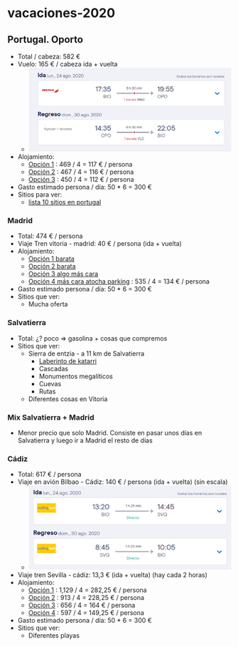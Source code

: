 # vacaciones-2020



## Portugal. Oporto

- Total / cabeza: 582 €
- Vuelo: 165 € / cabeza ida + vuelta
  - ![image-20200623190056299](assets/image-20200623190056299.png)
- Alojamiento:
  - [Opción 1](https://es-l.airbnb.com/rooms/24598886?location=Oporto%2C%20Portugal&adults=4&check_in=2020-08-24&check_out=2020-08-30&source_impression_id=p3_1592933383_vMUfvP7K%2Ffg0vr9Q&guests=1) : 469 / 4 = 117 € / persona
  - [Opción 2](https://es-l.airbnb.com/rooms/35092168?location=Oporto%2C%20Portugal&adults=4&check_in=2020-08-24&check_out=2020-08-30&source_impression_id=p3_1592933393_5MCbukE8riioeayb&guests=1) : 467 / 4 = 116 € / persona
  - [Opción 3](https://es-l.airbnb.com/rooms/17718139?location=Oporto%2C%20Portugal&adults=4&check_in=2020-08-24&check_out=2020-08-30&source_impression_id=p3_1592933406_vRDrPdRNKBYiv9Q%2B&guests=1) : 450 / 4 = 112 € / persona
- Gasto estimado persona / día: 50 * 6 = 300 €
- Sitios para ver:
  - [lista 10 sitios en portugal](https://www.viajeroscallejeros.com/lugares-que-ver-portugal/)



### Madrid

- Total: 474 € / persona
- Viaje Tren vitoria - madrid:  40 € / persona (ida + vuelta)
- Alojamiento:
  - [Opción 1 barata](https://es-l.airbnb.com/rooms/22598667?location=Madrid&adults=4&check_in=2020-08-26&check_out=2020-08-30&source_impression_id=p3_1594209851_tEdybjTe26W4a8ox&guests=1)
  - [Opción 2 barata](https://es-l.airbnb.com/rooms/42542000?location=Madrid&adults=4&check_in=2020-08-26&check_out=2020-08-30&source_impression_id=p3_1594210737_ZDtIcqNvs0Ls%2BVhL&guests=1)
  - [Opción 3 algo más cara](https://es-l.airbnb.com/rooms/plus/16286535?location=Madrid&adults=4&check_in=2020-08-26&check_out=2020-08-30&source_impression_id=p3_1594209855_TMRulqcph1IBNai7&guests=1)
  - [Opción 4 más cara atocha parking](https://es-l.airbnb.com/rooms/31954947?location=Madrid&adults=4&check_in=2020-08-24&check_out=2020-08-30&source_impression_id=p3_1592934354_7duc1Q0BeckTS%2Bxp&guests=1) : 535 / 4 = 134 € / persona
- Gasto estimado persona / día: 50 * 6 = 300 €
- Sitios que ver:
  - Mucha oferta


### Salvatierra

- Total: ¿? poco => gasolina + cosas que compremos
- Sitios que ver:
  - Sierra de entzia - a 11 km de Salvatierra
    - [Laberinto de katarri](https://es.wikiloc.com/rutas-a-pie/laberinto-de-katarri-desde-la-ctra-opakua-urbasa-19179485)
    - Cascadas
    - Monumentos megalíticos
    - Cuevas
    - Rutas
  - Diferentes cosas en Vitoria



### Mix Salvatierra + Madrid

- Menor precio que solo Madrid. Consiste en pasar unos días en Salvatierra y luego ir a Madrid el resto de días



### Cádiz

- Total: 617 € / persona
- Viaje en avión Bilbao - Cádiz: 140 € / persona (ida + vuelta) (sin escala) 
  - ![image-20200625190533803](assets/image-20200625190533803.png)
- Viaje tren Sevilla - cádiz: 13,3 € (ida + vuelta) (hay cada 2 horas)
- Alojamiento:
  - [Opción 1]([https://es-l.airbnb.com/rooms/32787787?location=c%C3%A1diz&adults=4&check_in=2020-08-24&check_out=2020-08-30&source_impression_id=p3_1593102114_p%2FsUrqgbRDX8eTMy&guests=1](https://es-l.airbnb.com/rooms/32787787?location=cádiz&adults=4&check_in=2020-08-24&check_out=2020-08-30&source_impression_id=p3_1593102114_p%2FsUrqgbRDX8eTMy&guests=1)) : 1,129 / 4 = 282,25 € / persona
  - [Opción 2]([https://es-l.airbnb.com/rooms/21174923?location=c%C3%A1diz&adults=4&check_in=2020-08-24&check_out=2020-08-30&source_impression_id=p3_1593102115_c1lBl2DgFcLbZL49&guests=1](https://es-l.airbnb.com/rooms/21174923?location=cádiz&adults=4&check_in=2020-08-24&check_out=2020-08-30&source_impression_id=p3_1593102115_c1lBl2DgFcLbZL49&guests=1)) : 913 / 4 = 228,25 € / persona
  - [Opción 3]() : 656 / 4 = 164 € / persona
  - [Opción 4]() : 597 / 4 = 149,25 € / persona
- Gasto estimado persona / día: 50 * 6 = 300 €
- Sitios que ver:
  - Diferentes playas

